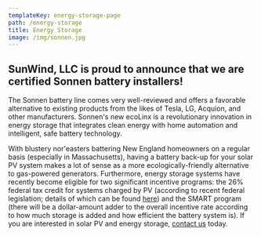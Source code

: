 ```yaml
---
templateKey: energy-storage-page
path: /energy-storage
title: Energy Storage
image: /img/sonnen.jpg
---
```

<!--StartFragment-->

## **SunWind, LLC is proud to announce that we are certified Sonnen battery installers!**



The Sonnen battery line comes very well-reviewed and offers a favorable alternative to existing products from the likes of Tesla, LG, Acquion, and other manufacturers. Sonnen's new ecoLinx is a revolutionary innovation in energy storage that integrates clean energy with home automation and intelligent, safe battery technology.

With blustery nor'easters battering New England homeowners on a regular basis (especially in Massachusetts), having a battery back-up for your solar PV system makes a lot of sense as a more ecologically-friendly alternative to gas-powered generators. Furthermore, energy storage systems have recently become eligible for two significant incentive programs: the 26% federal tax credit for systems charged by PV (according to recent federal legislation; details of which can be found [here](https://www.nrel.gov/docs/fy18osti/70384.pdf)) and the SMART program (there will be a dollar-amount adder to the overall incentive rate according to how much storage is added and how efficient the battery system is). If you are interested in solar PV and energy storage, [contact us](/contact) today.

<!--EndFragment-->